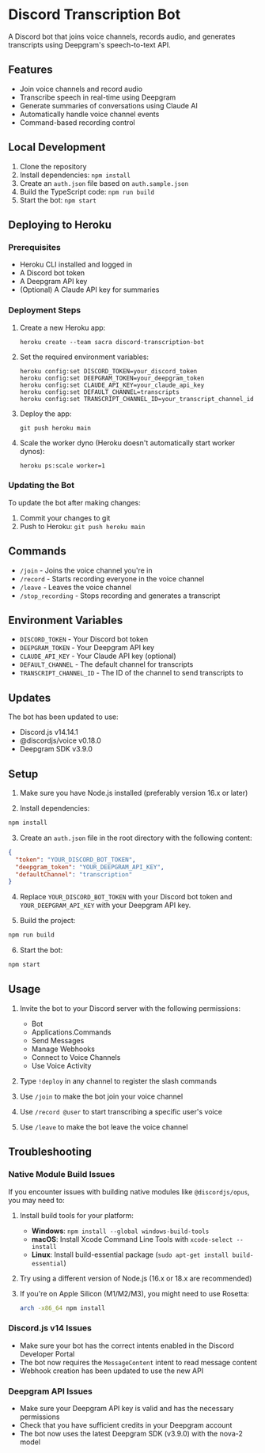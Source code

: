 # Discord Transcription Bot

A Discord bot that joins voice channels, records audio, and generates transcripts using Deepgram's speech-to-text API.

## Features

- Join voice channels and record audio
- Transcribe speech in real-time using Deepgram
- Generate summaries of conversations using Claude AI
- Automatically handle voice channel events
- Command-based recording control

## Local Development

1. Clone the repository
2. Install dependencies: `npm install`
3. Create an `auth.json` file based on `auth.sample.json`
4. Build the TypeScript code: `npm run build`
5. Start the bot: `npm start`

## Deploying to Heroku

### Prerequisites

- Heroku CLI installed and logged in
- A Discord bot token
- A Deepgram API key
- (Optional) A Claude API key for summaries

### Deployment Steps

1. Create a new Heroku app:
   ```
   heroku create --team sacra discord-transcription-bot
   ```

2. Set the required environment variables:
   ```
   heroku config:set DISCORD_TOKEN=your_discord_token
   heroku config:set DEEPGRAM_TOKEN=your_deepgram_token
   heroku config:set CLAUDE_API_KEY=your_claude_api_key
   heroku config:set DEFAULT_CHANNEL=transcripts
   heroku config:set TRANSCRIPT_CHANNEL_ID=your_transcript_channel_id
   ```

3. Deploy the app:
   ```
   git push heroku main
   ```

4. Scale the worker dyno (Heroku doesn't automatically start worker dynos):
   ```
   heroku ps:scale worker=1
   ```

### Updating the Bot

To update the bot after making changes:

1. Commit your changes to git
2. Push to Heroku: `git push heroku main`

## Commands

- `/join` - Joins the voice channel you're in
- `/record` - Starts recording everyone in the voice channel
- `/leave` - Leaves the voice channel
- `/stop_recording` - Stops recording and generates a transcript

## Environment Variables

- `DISCORD_TOKEN` - Your Discord bot token
- `DEEPGRAM_TOKEN` - Your Deepgram API key
- `CLAUDE_API_KEY` - Your Claude API key (optional)
- `DEFAULT_CHANNEL` - The default channel for transcripts
- `TRANSCRIPT_CHANNEL_ID` - The ID of the channel to send transcripts to

## Updates

The bot has been updated to use:
- Discord.js v14.14.1
- @discordjs/voice v0.18.0
- Deepgram SDK v3.9.0

## Setup

1. Make sure you have Node.js installed (preferably version 16.x or later)

2. Install dependencies:
```bash
npm install
```

3. Create an `auth.json` file in the root directory with the following content:
```json
{
  "token": "YOUR_DISCORD_BOT_TOKEN",
  "deepgram_token": "YOUR_DEEPGRAM_API_KEY",
  "defaultChannel": "transcription"
}
```

4. Replace `YOUR_DISCORD_BOT_TOKEN` with your Discord bot token and `YOUR_DEEPGRAM_API_KEY` with your Deepgram API key.

5. Build the project:
```bash
npm run build
```

6. Start the bot:
```bash
npm start
```

## Usage

1. Invite the bot to your Discord server with the following permissions:
   - Bot
   - Applications.Commands
   - Send Messages
   - Manage Webhooks
   - Connect to Voice Channels
   - Use Voice Activity

2. Type `!deploy` in any channel to register the slash commands
3. Use `/join` to make the bot join your voice channel
4. Use `/record @user` to start transcribing a specific user's voice
5. Use `/leave` to make the bot leave the voice channel

## Troubleshooting

### Native Module Build Issues

If you encounter issues with building native modules like `@discordjs/opus`, you may need to:

1. Install build tools for your platform:
   - **Windows**: `npm install --global windows-build-tools`
   - **macOS**: Install Xcode Command Line Tools with `xcode-select --install`
   - **Linux**: Install build-essential package (`sudo apt-get install build-essential`)

2. Try using a different version of Node.js (16.x or 18.x are recommended)

3. If you're on Apple Silicon (M1/M2/M3), you might need to use Rosetta:
   ```bash
   arch -x86_64 npm install
   ```

### Discord.js v14 Issues

- Make sure your bot has the correct intents enabled in the Discord Developer Portal
- The bot now requires the `MessageContent` intent to read message content
- Webhook creation has been updated to use the new API

### Deepgram API Issues

- Make sure your Deepgram API key is valid and has the necessary permissions
- Check that you have sufficient credits in your Deepgram account
- The bot now uses the latest Deepgram SDK (v3.9.0) with the nova-2 model